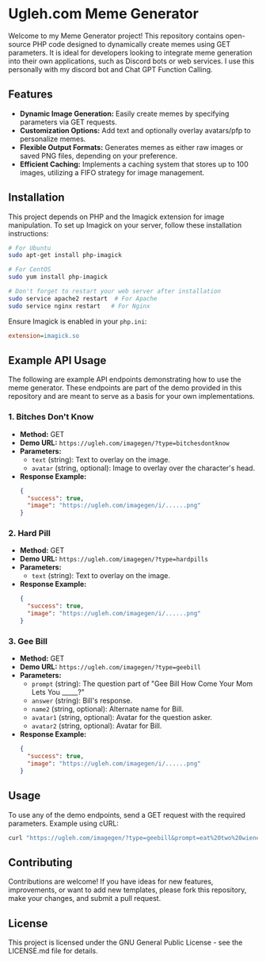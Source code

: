 
# Ugleh.com Meme Generator

Welcome to my Meme Generator project! This repository contains open-source PHP code designed to dynamically create memes using GET parameters. It is ideal for developers looking to integrate meme generation into their own applications, such as Discord bots or web services. I use this personally with my discord bot and Chat GPT Function Calling.

## Features

- **Dynamic Image Generation:** Easily create memes by specifying parameters via GET requests.
- **Customization Options:** Add text and optionally overlay avatars/pfp to personalize memes.
- **Flexible Output Formats:** Generates memes as either raw images or saved PNG files, depending on your preference.
- **Efficient Caching:** Implements a caching system that stores up to 100 images, utilizing a FIFO strategy for image management.

## Installation

This project depends on PHP and the Imagick extension for image manipulation. To set up Imagick on your server, follow these installation instructions:

```bash
# For Ubuntu
sudo apt-get install php-imagick

# For CentOS
sudo yum install php-imagick

# Don't forget to restart your web server after installation
sudo service apache2 restart  # For Apache
sudo service nginx restart   # For Nginx
```

Ensure Imagick is enabled in your `php.ini`:

```ini
extension=imagick.so
```

## Example API Usage

The following are example API endpoints demonstrating how to use the meme generator. These endpoints are part of the demo provided in this repository and are meant to serve as a basis for your own implementations.

### 1. Bitches Don't Know
- **Method:** GET
- **Demo URL:** `https://ugleh.com/imagegen/?type=bitchesdontknow`
- **Parameters:**
  - `text` (string): Text to overlay on the image.
  - `avatar` (string, optional): Image to overlay over the character's head.
- **Response Example:**
  ```json
  {
    "success": true,
    "image": "https://ugleh.com/imagegen/i/......png"
  }
  ```

### 2. Hard Pill
- **Method:** GET
- **Demo URL:** `https://ugleh.com/imagegen/?type=hardpills`
- **Parameters:**
  - `text` (string): Text to overlay on the image.
- **Response Example:**
  ```json
  {
    "success": true,
    "image": "https://ugleh.com/imagegen/i/......png"
  }
  ```

### 3. Gee Bill
- **Method:** GET
- **Demo URL:** `https://ugleh.com/imagegen/?type=geebill`
- **Parameters:**
  - `prompt` (string): The question part of "Gee Bill How Come Your Mom Lets You _____?"
  - `answer` (string): Bill's response.
  - `name2` (string, optional): Alternate name for Bill.
  - `avatar1` (string, optional): Avatar for the question asker.
  - `avatar2` (string, optional): Avatar for Bill.
- **Response Example:**
  ```json
  {
    "success": true,
    "image": "https://ugleh.com/imagegen/i/......png"
  }
  ```

## Usage

To use any of the demo endpoints, send a GET request with the required parameters. Example using cURL:

```bash
curl "https://ugleh.com/imagegen/?type=geebill&prompt=eat%20two%20wieners&answer=Three%20Wieners&name2=Ugleh&raw=1"
```

## Contributing

Contributions are welcome! If you have ideas for new features, improvements, or want to add new templates, please fork this repository, make your changes, and submit a pull request.

## License

This project is licensed under the GNU General Public License - see the LICENSE.md file for details.
